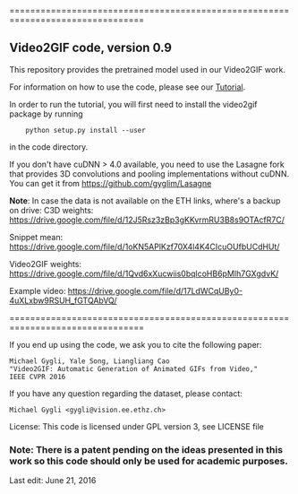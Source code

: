 ================================================================================

## Video2GIF code, version 0.9

This repository provides the pretrained model used in our Video2GIF work.


For information on how to use the code, please see our [Tutorial](./video2gif_tutorial.ipynb).

In order to run the tutorial, you will first need to install the video2gif package by running
```
    python setup.py install --user
```

in the code directory.

If you don't have cuDNN > 4.0 available, you need to use the Lasagne fork that provides 3D convolutions and pooling implementations without cuDNN. You can get it from https://github.com/gyglim/Lasagne

__Note__: In case the data is not available on the ETH links, where's a backup on drive:
C3D weights: https://drive.google.com/file/d/12J5Rsz3zBp3gKKvrmRU3B8s9OTAcfR7C/

Snippet mean: https://drive.google.com/file/d/1oKN5APlKzf70X4l4K4CIcuOUfbUCdHUt/

Video2GIF weights: https://drive.google.com/file/d/1Qvd6xXucwiis0bqlcoHB6pMIh7GXgdvK/

Example video: https://drive.google.com/file/d/17LdWCqUBy0-4uXLxbw9RSUH_fGTQAbVQ/

================================================================================

If you end up using the code, we ask you to cite the following paper:

    Michael Gygli, Yale Song, Liangliang Cao
    "Video2GIF: Automatic Generation of Animated GIFs from Video,"
    IEEE CVPR 2016

If you have any question regarding the dataset, please contact:

    Michael Gygli <gygli@vision.ee.ethz.ch>

License: This code is licensed under GPL version 3, see LICENSE file

### Note: There is a patent pending on the ideas presented in this work so this code should only be used for academic purposes.

   
Last edit: June 21, 2016
